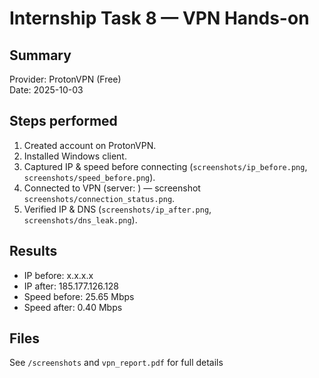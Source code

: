 # Internship Task 8 — VPN Hands-on

## Summary
Provider: ProtonVPN (Free)  
Date: 2025-10-03

## Steps performed
1. Created account on ProtonVPN.
2. Installed Windows client.
3. Captured IP & speed before connecting (`screenshots/ip_before.png`, `screenshots/speed_before.png`).
4. Connected to VPN (server: <country>) — screenshot `screenshots/connection_status.png`.
5. Verified IP & DNS (`screenshots/ip_after.png`, `screenshots/dns_leak.png`).

## Results
- IP before: x.x.x.x
- IP after: 185.177.126.128
- Speed before: 25.65 Mbps
- Speed after: 0.40 Mbps

## Files
See `/screenshots` and `vpn_report.pdf` for full details
